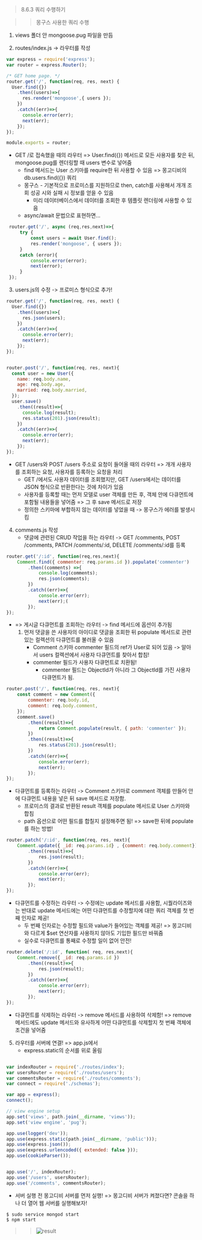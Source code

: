 > 8.6.3 쿼리 수행하기 

>> 몽구스 사용한 쿼리 수행 

1. views 폴더 안 mongoose.pug 파일을 만듬 

2. routes/index.js -> 라우터를 작성 
```javascript
var express = require('express');
var router = express.Router();

/* GET home page. */
router.get('/', function(req, res, next) {
  User.find({})
    .then((users)=>{
      res.render('mongoose',{ users });
    })
    .catch((err)=>{
      console.error(err);
      next(err);
    });
});

module.exports = router;
```
* GET /로 접속했을 때의 라우터 => User.find({}) 메서드로 모든 사용자를 찾은 뒤, mongoose.pug를 렌더링할 때 users 변수로 넣어줌 
    * find 메서드는 User 스키마를 require한 뒤 사용할 수 있음 => 몽고디비의 db.users.find({}) 쿼리
    * 몽구스 - 기본적으로 프로미스를 지원하므로 then, catch를 사용해서 개개 조회 성공 시와 실패 시 정보를 얻을 수 있음 
        * 미리 데이터베이스에서 데이터를 조회한 후 템플릿 렌더링에 사용할 수 있음 
    * async/await 문법으로 표현하면...
```javascript
 router.get('/', async (req,res,next)=>{
     try {
         const users = await User.find();
         res.render('mongoose', { users });
     } 
     catch (error){
         console.error(error);
         next(error);
     }
 });
```

3. users.js의 수정 -> 프로미스 형식으로 추가!
```javascript
router.get('/', function(req, res, next) {
  User.find({})
    .then((users)=>{
      res.json(users);
    })
    .catch((err)=>{
      console.error(err);
      next(err);
    });
});


router.post('/', function(req, res, next){
  const user = new User({
    name: req.body.name,
    age: req.body.age,
    married: req.body.married,
  });
  user.save()
    .then((result)=>{
      console.log(result);
      res.status(201).json(result);
    })
    .catch((err)=>{
      console.error(err);
      next(err);
    });
});
```
* GET /users와 POST /users 주소로 요청이 들어올 때의 라우터 => 개개 사용자를 조회하는 요청, 사용자를 등록하는 요청을 처리 
    * GET /에서도 사용자 데이터를 조회했지만, GET /users에서는 데이터를 JSON 형식으로 반환한다는 것에 차이가 있음 
    * 사용자를 등록할 때는 먼저 모델로 user 객체를 만든 후, 객체 안에 다큐먼트에 포함될 내용들을 넣어줌 => 그 후 save 메서드로 저장
    * 정의한 스키마에 부합하지 않는 데이터를 넣었을 때 -> 몽구스가 에러를 발생시킴 

4. comments.js 작성 
    * 댓글에 관련된 CRUD 작업을 하는 라우터 -> GET /comments, POST /comments, PATCH /comments/:id, DELETE /comments/:id를 등록
```javascript
router.get('/:id', function(req,res,next){
    Comment.find({ commenter: req.params.id }).populate('commenter')
        .then((comments) =>{
            console.log(comments);
            res.json(comments);
        })
        .catch((err)=>{
            console.error(err);
            next(err);(
        });
}); 
```
* => 게시글 다큐먼트를 조회하는 라우터 -> find 메서드에 옵션이 추가됨 
    1. 먼저 댓글을 쓴 사용자의 아이디로 댓글을 조회한 뒤 populate 메서드로 관련 있는 컬렉션의 다큐먼트를 불러올 수 있음 
        * Comment 스키마 commenter 필드의 ref가 User로 되어 있음 -> 알아서 users 컬렉션에서 사용자 다큐먼트를 찾아서 합침! 
        * commenter 필드가 사용자 다큐먼트로 치환됨! 
            * commenter 필드는 ObjectId가 아니라 그 ObjectId를 가진 사용자 다큐먼트가 됨.

```javascript
router.post('/', function(req, res, next){
    const comment = new Comment({
        commenter: req.body.id,
        comment: req.body.comment,
    });
    comment.save()
        .then((result)=>{
            return Comment.populate(result, { path: 'commenter' });
        })
        .then((result)=>{
            res.status(201).json(result);
        })
        .catch((err)=>{
            console.error(err);
            next(err);
        });
});
```
* 다큐먼트를 등록하는 라우터 -> Comment 스키마로 comment 객체를 만들어 안에 다큐먼트 내용을 넣은 뒤 save 메서드로 저장함.
    * 프로미스의 결과로 반환된 result 객체를 populate 메서드로 User 스키마와 합침 
    * path 옵션으로 어떤 필드를 합칠지 설정해주면 됨! => save한 뒤에 populate를 하는 방법!

```javascript
router.patch('/:id', function(req, res, next){
    Comment.update({ _id: req.params.id} , {comment: req.body.comment})
        .then((result)=>{
            res.json(result);
        })
        .catch((err)=>{
            console.error(err);
            next(err);
        });
});
```
* 다큐먼트를 수정하는 라우터 -> 수정에는 update 메서드를 사용함, 시퀄라이즈와는 반대로 update 메서드에는 어떤 다큐먼트를 수정할지에 대한 쿼리 객체를 첫 번째 인자로 제공!
    * 두 번째 인자로는 수정할 필드와 value가 들어있는 객체를 제공! => 몽고디비와 다르게 $set 연산자를 사용하지 않아도 기입한 필드만 바꿔줌
    * 실수로 다큐먼트를 통째로 수정할 일이 없어 안전!

```javascript
router.delete('/:id', function( req, res,next){
    Comment.remove({ _id: req.params.id })
        .then((result)=>{
            res.json(result);
        })
        .catch((err)=>{
            console.error(err);
            next(err);
        });
});
```
* 다큐먼트를 삭제하는 라우터 -> remove 메서드를 사용하여 삭제함! => remove 메서드에도 update 메서드와 유사하게 어떤 다큐먼트를 삭제할지 첫 번째 객체에 조건을 넣어줌 

5. 라우터를 서버에 연결! => app.js에서
    * express.static의 순서를 위로 올림
```javascript

var indexRouter = require('./routes/index');
var usersRouter = require('./routes/users');
var commentsRouter = require('./routes/comments');
var connect = require('./schemas');

var app = express();
connect();

// view engine setup
app.set('views', path.join(__dirname, 'views'));
app.set('view engine', 'pug');

app.use(logger('dev'));
app.use(express.static(path.join(__dirname, 'public')));
app.use(express.json());
app.use(express.urlencoded({ extended: false }));
app.use(cookieParser());


app.use('/', indexRouter);
app.use('/users', usersRouter);
app.use('/comments', commentsRouter);

```

* 서버 실행 전 몽고디비 서버를 먼저 실행! => 몽고디비 서버가 켜졌다면? 콘솔을 하나 더 열어 웹 서버를 실행해보자!

```console
$ sudo service mongod start
$ npm start 
```
>> ![result](./images/result.png)
